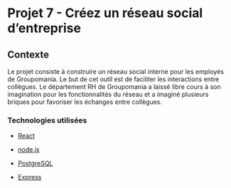 # Projet 7 - Créez un réseau social d’entreprise #

## Contexte ## 
Le projet consiste à construire un réseau social interne pour les employés de Groupomania. Le but de cet outil est de faciliter les interactions entre collègues. Le département RH de Groupomania a laissé libre cours à son imagination pour les fonctionnalités du réseau et a imaginé plusieurs briques pour favoriser les échanges entre collègues.

### Technologies utilisées ###
- [React] 
- [node.js]
- [PostgreSQL] 
- [Express]


   [React]: <https://fr.reactjs.org/>
   [node.js]: <http://nodejs.org>
   [PostgreSQL]: <https://www.postgresql.org/>
   [express]: <http://expressjs.com>

[//]: # (order for gitfolio)

